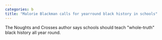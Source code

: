 ```yaml
---
categories: b
title: "Malorie Blackman calls for yearround black history in schools"
---
```

The Noughts and Crosses author says schools should teach "whole-truth" black history all year round.